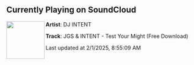 ## Currently Playing on SoundCloud

[<img align="left" width="100" src="https://i1.sndcdn.com/artworks-AzkJAxqDipUV3y9I-buzPig-t500x500.jpg">](https://soundcloud.com/micky-deighton/jgs-intent-test-your-might?in=saxurn/sets/blockbussin)

**Artist**: DJ INTENT 

**Track**: JGS & INTENT - Test Your Might (Free Download)

Last updated at 2/1/2025, 8:55:09 AM
